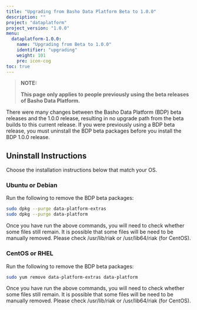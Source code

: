 ```yaml
---
title: "Upgrading from Basho Data Platform Beta to 1.0.0"
description: ""
project: "dataplatform"
project_version: "1.0.0"
menu:
  dataplatform-1.0.0:
    name: "Upgrading from Beta to 1.0.0"
    identifier: "upgrading"
    weight: 101
    pre: icon-cog
toc: true
---
```


> **NOTE:**
>
> **This page only applies to people previously using the beta releases of Basho Data Platform.**


There were many changes between the Basho Data Platform (BDP) beta releases and the 1.0.0 release, resulting in no upgrade path from the beta builds to this current release. If you were previously using a BDP beta release, you must uninstall the BDP beta packages before you install the BDP 1.0.0 release.

## Uninstall Instructions

Choose the installation instructions below that match your OS.

### Ubuntu or Debian
Run the following to remove the BDP beta packages:

```bash
sudo dpkg --purge data-platform-extras
sudo dpkg --purge data-platform
```

Once you have run the above commands, you will need to check whether some files still remain. It is possible that some files will be need to be manually removed. Please check /usr/lib/riak or /usr/lib64/riak (for CentOS).

### CentOS or RHEL
Run the following to remove the BDP beta packages:

```bash
sudo yum remove data-platform-extras data-platform
```

Once you have run the above commands, you will need to check whether some files still remain. It is possible that some files will be need to be manually removed. Please check /usr/lib/riak or /usr/lib64/riak (for CentOS).

